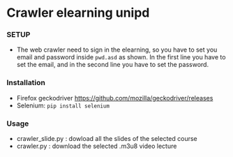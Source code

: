 # Crawler elearning unipd

### SETUP
- The web crawler need to sign in the elearning, so you have to set you email and password inside `pwd.asd` as shown. In the first line you have to set the email, and in the second line you have to set the password.

### Installation
- Firefox geckodriver
 https://github.com/mozilla/geckodriver/releases
- Selenium:
    `pip install selenium`

### Usage
- crawler_slide.py : dowload all the slides of the selected course
- crawler.py : download the selected .m3u8 video lecture